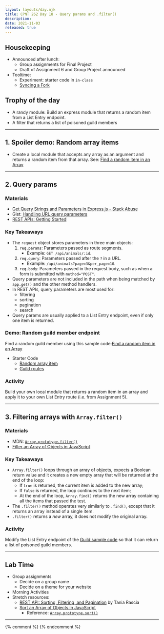 ```yaml
---
layout: layouts/day.njk
title: CPNT 262 Day 18 - Query params and .filter() 
description: 
date: 2021-11-03
released: true
---
```


## Housekeeping
- Announced after lunch:
    - Group assignments for Final Project
    - Draft of Assignment 6 and Group Project announced
- Tooltime: 
    - Experiment: starter code in `in-class` 
    - [Syncing a Fork](https://docs.github.com/en/pull-requests/collaborating-with-pull-requests/working-with-forks/syncing-a-fork)

## Trophy of the day
- A randy module: Build an express module that returns a random item from a List Entry endpoint.
- A filter that returns a list of poisoned guild members

---

## 1. Spoiler demo: Random array items
- Create a local module that accepts any array as an argument and returns a random item from that array. See: [Find a random item in an Array](https://gist.github.com/acidtone/2a3cac26a229aa95685e5cf6344f2e4e)

---

## 2. Query params
### Materials
- [Get Query Strings and Parameters in Express.js - Stack Abuse](https://stackabuse.com/get-query-strings-and-parameters-in-express-js/)
- Gist: [Handling URL query parameters](https://gist.github.com/acidtone/1916673f27a1e1668c0a5855ea6f7cf4)
- [REST APIs: Getting Started](https://gist.github.com/acidtone/55f3c53bab36a7a9f9927a96a2556025)

### Key Takeaways
- The `request` object stores parameters in three main objects:
    1. `req.params`: Parameters passed as route segments. 
        - Example: `GET /api/animals/:id`.
    2. `req.query`: Parameters passed after the `?` in a URL.
        - Example: `/api/animals?page=3&per_page=10`.
    3. `req.body`: Parameters passed in the request body, such as when a form is submitted with `method="POST"`.
- Query parameters are not included in the path when being matched by `app.get()` and the other method handlers.
- In REST APIs, query parameters are most used for:
    - filtering
    - sorting
    - pagination
    - search
- Query params are usually applied to a List Entry endpoint, even if only one item is returned.

### Demo: Random guild member endpoint
Find a random guild member using this sample code:[Find a random item in an Array](https://gist.github.com/acidtone/2a3cac26a229aa95685e5cf6344f2e4e)
- Starter Code
    - [Random array item](https://github.com/sait-wbdv/in-class/tree/main/cpnt262/11-03-query-params-filter/01-starter-random-array-item)
    - [Guild routes](https://github.com/sait-wbdv/in-class/tree/main/cpnt262/11-03-query-params-filter/02-starter-guild-routes)

### Activity
Build your own local module that returns a random item in an array and apply it to your own List Entry route (i.e. from Assignment 5).

---

## 3. Filtering arrays with `Array.filter()`
### Materials
- MDN: [`Array.prototype.filter()`](https://developer.mozilla.org/en-US/docs/Web/JavaScript/Reference/Global_Objects/Array/filter)
- [Filter an Array of Objects in JavaScript](https://masteringjs.io/tutorials/fundamentals/filter-array-of-objects)

### Key Takeaways
- `Array.filter()` loops through an array of objects, expects a Boolean return value and it creates a new empty array that will be returned at the end of the loop:
    - If `true` is returned, the current item is added to the new array;
    - If `false` is returned, the loop continues to the next item;
    - At the end of the loop, `Array.find()` returns the new array containing all the items that passed the test.
- The `.filter()` method operates very similarly to `.find()`, except that it returns an array instead of a single item.
- `.filter()` returns a _new_ array, it does not modify the original array.  

### Activity
Modify the List Entry endpoint of the [Guild sample code](https://github.com/sait-wbdv/in-class/tree/main/cpnt262/11-03-query-params-filter/02-starter-guild-routes) so that it can return a list of poisoned guild members.

---

## Lab Time
- Group assignments
    - Decide on a group name
    - Decide on a theme for your website
- Morning Activities
- Stretch resources:
    - [REST API: Sorting, Filtering, and Pagination](https://www.taniarascia.com/rest-api-sorting-filtering-pagination/) by Tania Rascia
    - [Sort an Array of Objects in JavaScript](https://www.javascripttutorial.net/array/javascript-sort-an-array-of-objects/)
        - Reference: [`Array.prototype.sort()`](https://developer.mozilla.org/en-US/docs/Web/JavaScript/Reference/Global_Objects/Array/sort)

---


{% comment %}
{% endcomment %}